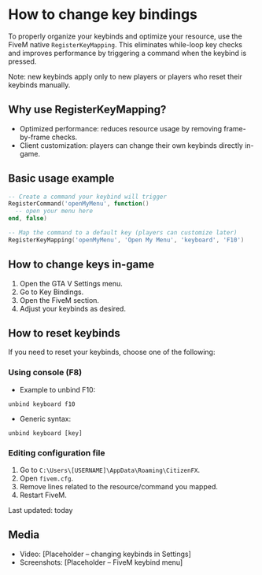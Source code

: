 # How to change key bindings

To properly organize your keybinds and optimize your resource, use the FiveM native `RegisterKeyMapping`. This eliminates while-loop key checks and improves performance by triggering a command when the keybind is pressed.

Note: new keybinds apply only to new players or players who reset their keybinds manually.

## Why use RegisterKeyMapping?
- Optimized performance: reduces resource usage by removing frame-by-frame checks.
- Client customization: players can change their own keybinds directly in-game.

## Basic usage example
```lua
-- Create a command your keybind will trigger
RegisterCommand('openMyMenu', function()
  -- open your menu here
end, false)

-- Map the command to a default key (players can customize later)
RegisterKeyMapping('openMyMenu', 'Open My Menu', 'keyboard', 'F10')
```

## How to change keys in-game
1. Open the GTA V Settings menu.
2. Go to Key Bindings.
3. Open the FiveM section.
4. Adjust your keybinds as desired.

## How to reset keybinds
If you need to reset your keybinds, choose one of the following:

### Using console (F8)
- Example to unbind F10:
```text
unbind keyboard f10
```
- Generic syntax:
```text
unbind keyboard [key]
```

### Editing configuration file
1. Go to `C:\Users\[USERNAME]\AppData\Roaming\CitizenFX`.
2. Open `fivem.cfg`.
3. Remove lines related to the resource/command you mapped.
4. Restart FiveM.

Last updated: today

## Media
- Video: [Placeholder – changing keybinds in Settings]
- Screenshots: [Placeholder – FiveM keybind menu]


